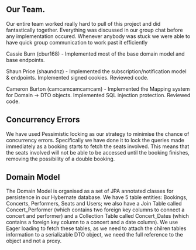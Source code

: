 ## Our Team.
Our entire team worked really hard to pull of this project and did fantastically together. Everything was discussed in our group chat before any implementation occured. Whenever anybody was stuck we were able to have quick group communication to work past it efficiently

Cassie Burn (cbur168) - Implemented most of the base domain model and base endpoints.

Shaun Price (shaundnz) - Implemented the subscription/notification model & endpoints. Implemented signed cookies. Reviewed code.

Cameron Burton (camcamcamcamcam) - Implemented the Mapping system for Domain -> DTO objects. Implemented SQL injection protection. Reviewed code.

## Concurrency Errors
We have used Pessimistic locking as our strategy to minimise the chance of concurrency errors. Specifically we have done it to lock the queries made immediately as a booking starts to fetch the seats involved. This means that the seats involved will not be able to be accessed until the booking finishes, removing the possibility of a double booking.

## Domain Model
The Domain Model is organised as a set of JPA annotated classes for persistence in our Hybernate database. We have 5 table entities: Bookings, Concerts, Performers, Seats and Users; we also have a Join Table called Concert_Performer (which contains two foreign key columns to connect a concert and performer) and a Collection Table called Concert_Dates (which contains a foreign key column to a concert and a date column). We use Eager loading to fetch these tables, as we need to attach the chilren tables information to a serializable DTO object, we need the full reference to the object and not a proxy.

